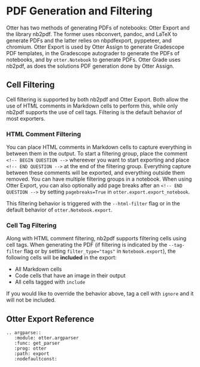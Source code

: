 # PDF Generation and Filtering

Otter has two methods of generating PDFs of notebooks: Otter Export and the library nb2pdf. The former uses nbconvert, pandoc, and LaTeX to generate PDFs and the latter relies on nbpdfexport, pyppeteer, and chromium. Otter Export is used by Otter Assign to generate Gradescope PDF templates, in the Gradescope autograder to generate the PDFs of notebooks, and by `otter.Notebook` to generate PDFs. Otter Grade uses nb2pdf, as does the solutions PDF generation done by Otter Assign.

## Cell Filtering

Cell filtering is supported by both nb2pdf and Otter Export. Both allow the use of HTML comments in Markdown cells to perform this, while only nb2pdf supports the use of cell tags. Filtering is the default behavior of most exporters.

### HTML Comment Filtering

You can place HTML comments in Markdown cells to capture everything in between them in the output. To start a filtering group, place the comment `<!-- BEGIN QUESTION -->` whereever you want to start exporting and place `<!-- END QUESTION -->` at the end of the filtering group. Everything capture between these comments will be exported, and everything outside them removed. You can have multiple filtering groups in a notebook. When using Otter Export, you can also optionally add page breaks after an `<!-- END QUESTION -->` by setting `pagebreaks=True` in `otter.export.export_notebook`.

This filtering behavior is triggered with the `--html-filter` flag or in the default behavior of `otter.Notebook.export`.

### Cell Tag Filtering

Along with HTML comment filtering, nb2pdf supports filtering cells using cell tags. When generating the PDF (if filtering is indicated by the `--tag-filter` flag or by setting `filter_type="tags"` in `Notebook.export`), the following cells will be **included** in the export:

* All Markdown cells
* Code cells that have an image in their output
* All cells tagged with `include`

If you would like to override the behavior above, tag a cell with `ignore` and it will not be included.

## Otter Export Reference

```eval_rst
.. argparse::
   :module: otter.argparser
   :func: get_parser
   :prog: otter
   :path: export
   :nodefaultconst:
```
